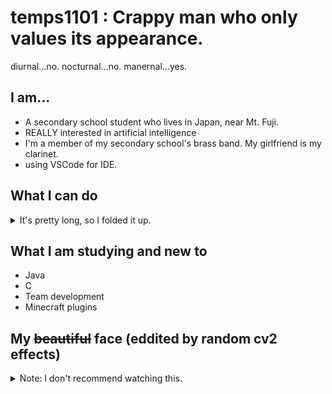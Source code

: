 # temps1101 : Crappy man who only values its appearance.

diurnal…no. nocturnal…no. manernal…yes.

## I am…

- A secondary school student who lives in Japan, near Mt. Fuji.
- REALLY interested in artificial intelligence
- I'm a member of my secondary school's brass band. My girlfriend is my clarinet.
- using VSCode for IDE.

## What I can do

<details>
<summary>It's pretty long, so I folded it up.</summary>

- Life
  - Japanese
  - English that is enough to live in UK
  - Communicate with my friends! ← My most favorite stuff
- Hardware 
  - Micro:bit
  - Raspberry Pi
  - Basic electronic engineering
- Python
  - Basic and advanced python
  - OpenCV
  - Pytorch
  - music21
  - discord.py
- AI
  - Use and make object detection network
  - Read papers about NLP
  - Research on OMR networks
- Others
  - tools
    - GitHub and Git
    - Anaconda
    - Docker
    - Google Colab
</details>


## What I am studying and new to

- Java
- C
- Team development
- Minecraft plugins

## My ~~beautiful~~ face (eddited by random cv2 effects)
<details>
<summary>Note: I don't recommend watching this.</summary>

![out](https://user-images.githubusercontent.com/62169032/130701963-f9434a0f-a997-4cc3-9994-4431b725499e.jpg)
</details>
